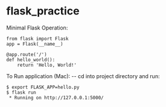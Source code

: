 # flask_practice


Minimal Flask Operation:
```
from flask import Flask
app = Flask(__name__)

@app.route('/')
def hello_world():
    return 'Hello, World!'
```

To Run application (Mac):
-- cd into project directory and run:
```
$ export FLASK_APP=hello.py
$ flask run
 * Running on http://127.0.0.1:5000/
```